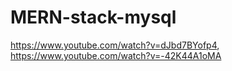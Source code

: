 # MERN-stack-mysql
https://www.youtube.com/watch?v=dJbd7BYofp4, https://www.youtube.com/watch?v=-42K44A1oMA
